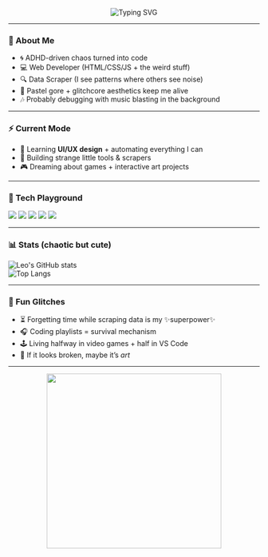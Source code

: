 <!-- glitchy typing header -->
<p align="center">
  <img src="https://readme-typing-svg.herokuapp.com?font=Fira+Code&pause=1200&color=FF61F6&center=true&vCenter=true&width=500&lines=%E2%9C%A8+ADHD+Brain%2C+Pastel+Core+Heart+%E2%9C%A8;Web+Developer+%F0%9F%92%BB;Data+Scraper+%F0%9F%94%8D;Making+glitches+look+pretty+%F0%9F%92%8E" alt="Typing SVG" />
</p>

---

### 🖤 About Me
- 🌀 ADHD-driven chaos turned into code  
- 💻 Web Developer (HTML/CSS/JS + the weird stuff)  
- 🔍 Data Scraper (I see patterns where others see noise)  
- 🌸 Pastel gore + glitchcore aesthetics keep me alive  
- 🎶 Probably debugging with music blasting in the background  

---

### ⚡ Current Mode
- 🌱 Learning **UI/UX design** + automating everything I can  
- 🧩 Building strange little tools & scrapers  
- 🎮 Dreaming about games + interactive art projects  

---

### 🔮 Tech Playground
<p>
  <img src="https://img.shields.io/badge/-JavaScript-ff61f6?style=flat&logo=javascript&logoColor=black"/>
  <img src="https://img.shields.io/badge/-Python-00ffe0?style=flat&logo=python&logoColor=black"/>
  <img src="https://img.shields.io/badge/-Figma-ff90e8?style=flat&logo=figma&logoColor=black"/>
  <img src="https://img.shields.io/badge/-Node.js-ffb3f9?style=flat&logo=node.js&logoColor=black"/>
  <img src="https://img.shields.io/badge/-BeautifulSoup-9e00ff?style=flat&logo=python&logoColor=white"/>
</p>

---

### 📊 Stats (chaotic but cute)
![Leo's GitHub stats](https://github-readme-stats.vercel.app/api?username=YOURUSERNAME&show_icons=true&theme=tokyonight&hide_border=true&bg_color=00000000&title_color=ff61f6&icon_color=ff90e8&text_color=ffffff)  
![Top Langs](https://github-readme-stats.vercel.app/api/top-langs/?username=YOURUSERNAME&layout=compact&theme=tokyonight&hide_border=true&bg_color=00000000&title_color=00ffe0&text_color=ffffff)

---

### 🦋 Fun Glitches
- ⏳ Forgetting time while scraping data is my ✨superpower✨  
- 🎧 Coding playlists = survival mechanism  
- 🕹 Living halfway in video games + half in VS Code  
- 💫 If it looks broken, maybe it’s *art*  

---

<p align="center">
  <img src="https://64.media.tumblr.com/8b99e8b0e3b11d8247b14c65a86a9d8b/tumblr_pj7c8qUEcA1runoqyo1_500.gif" width="350px" />
</p>
